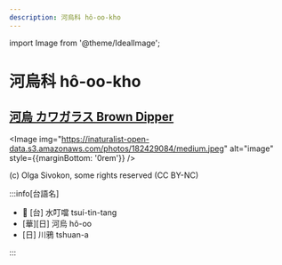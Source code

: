 ```yaml
---
description: 河烏科 hô-oo-kho
---
```


import Image from '@theme/IdealImage';

# 河烏科 hô-oo-kho

## [河烏 カワガラス Brown Dipper](https://ebird.org/species/brodip1)

<Image img="https://inaturalist-open-data.s3.amazonaws.com/photos/182429084/medium.jpeg" alt="image" style={{marginBottom: '0rem'}} />

<p className="image-caption">
(c) Olga Sivokon, some rights reserved (CC BY-NC)
</p>

:::info[台語名]

- 🎯 [台] 水叮噹 tsuí-tin-tang
- [華][日] 河烏 hô-oo
- [日] 川鴉 tshuan-a

:::
